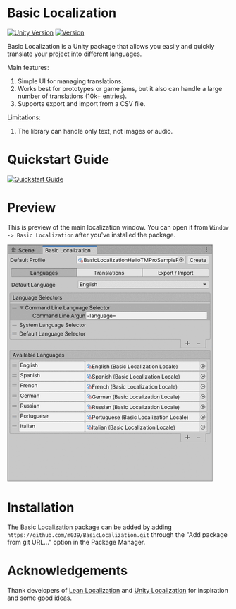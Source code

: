 # Basic Localization
[![Unity Version](https://img.shields.io/badge/Unity-2019.3%2B-blue)](https://unity3d.com/get-unity/download)
[![Version](https://img.shields.io/github/package-json/v/m039/BasicLocalization)](https://github.com/m039/BasicLocalization/releases)

Basic Localization is a Unity package that allows you easily and quickly translate your project into different languages.

Main features:

1. Simple UI for managing translations.
2. Works best for prototypes or game jams, but it also can handle a large number of translations (10k+ entries).
3. Supports export and import from a CSV file.

Limitations:

1. The library can handle only text, not images or audio.

# Quickstart Guide

[![Quickstart Guide](http://img.youtube.com/vi/XbBdRPNxauk/0.jpg)](https://youtu.be/XbBdRPNxauk)

# Preview

This is preview of the main localization window. You can open it from `Window -> Basic Localization` after you've installed the package.

![Demo](./Documentation~/profile_settings_preview.gif)

# Installation

The Basic Localization package can be added by adding `https://github.com/m039/BasicLocalization.git` through the "Add package from git URL..." option in the Package Manager.

# Acknowledgements
Thank developers of [Lean Localization](http://carloswilkes.com/Documentation/LeanLocalization) and [Unity Localization](https://docs.unity3d.com/Packages/com.unity.localization@1.0/manual/index.html) for inspiration and some good ideas.

